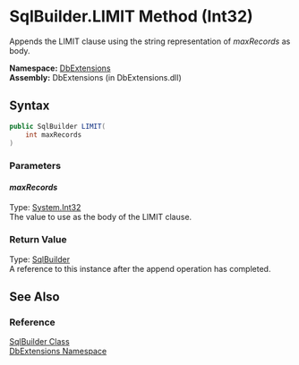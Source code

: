 SqlBuilder.LIMIT Method (Int32)
===============================
Appends the LIMIT clause using the string representation of *maxRecords* as body.

**Namespace:** [DbExtensions][1]  
**Assembly:** DbExtensions (in DbExtensions.dll)

Syntax
------

```csharp
public SqlBuilder LIMIT(
	int maxRecords
)
```

### Parameters

#### *maxRecords*
Type: [System.Int32][2]  
The value to use as the body of the LIMIT clause.

### Return Value
Type: [SqlBuilder][3]  
A reference to this instance after the append operation has completed.

See Also
--------

### Reference
[SqlBuilder Class][3]  
[DbExtensions Namespace][1]  

[1]: ../README.md
[2]: http://msdn.microsoft.com/en-us/library/td2s409d
[3]: README.md
